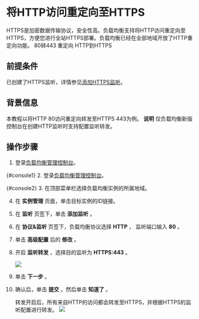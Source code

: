 将HTTP访问重定向至HTTPS 
=====================================

HTTPS是加密数据传输协议，安全性高。负载均衡支持将HTTP访问重定向至HTTPS，方便您进行全站HTTPS部署。负载均衡已经在全部地域开放了HTTP重定向功能。
80转443 重定向 HTTP到HTTPS

前提条件
----

已创建了HTTPS监听，详情参见[添加HTTPS监听](/cn.zh-CN/传统型负载均衡CLB/CLB用户指南/监听/添加HTTPS监听.md)。

背景信息
----

本教程以将HTTP 80访问重定向转发至HTTPS 443为例。
**说明** 仅负载均衡新版控制台在创建HTTP监听时支持配置监听转发。

操作步骤
----

1. 登录[负载均衡管理控制台](https://slb.console.aliyun.com/slb/)。

   
{#console1}
2. 登录[负载均衡管理控制台](https://partners-intl.aliyun.com/login-required#/slb)。

   
{#console2}
3. 在顶部菜单栏选择负载均衡实例的所属地域。

   

4. 在 **实例管理** 页面，单击目标实例的ID链接。

   

5. 在 **监听** 页签下，单击 **添加监听** 。

   

6. 在 **协议\&监听** 页签下，负载均衡协议选择 **HTTP** ， 监听端口输入 **80** 。

   

7. 单击 **高级配置** 后的 **修改** 。

   

8. 开启 **监听转发** ，选择目的监听为 **HTTPS:443** 。

   ![](https://static-aliyun-doc.oss-accelerate.aliyuncs.com/assets/img/zh-CN/7614029951/p10550.png) 

9. 单击 **下一步** 。

   

10. 确认后，单击 **提交** ，然后单击 **知道了** 。

    转发开启后，所有来自HTTP的访问都会转发至HTTPS，并根据HTTPS的监听配置进行转发。
    ![](https://static-aliyun-doc.oss-accelerate.aliyuncs.com/assets/img/zh-CN/7614029951/p68797.png) 




